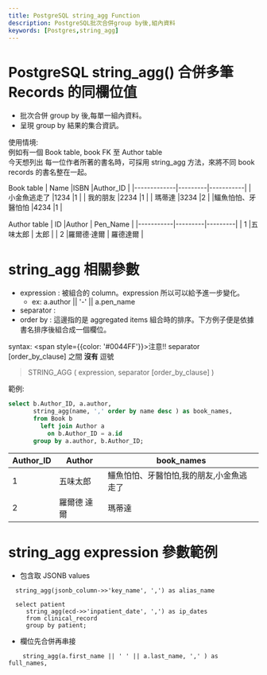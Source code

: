 ```yaml
---
title: PostgreSQL string_agg Function
description: PostgreSQL批次合併group by後,組內資料
keywords: [Postgres,string_agg]
---
```


# PostgreSQL string_agg() 合併多筆 Records 的同欄位值
* 批次合併 group by 後,每單一組內資料。
* 呈現 group by 結果的集合資訊。  

使用情境:  
例如有一個 Book table, book FK 至 Author table  
今天想列出 每一位作者所著的書名時，可採用 string_agg 方法，來將不同 book records 的書名整在一起。    

Book table
|     Name    |ISBN     |Author_ID  |
|-------------|---------|-----------|
|  小金魚逃走了   |1234     |1          |
|  我的朋友      |2234     |1          |
|  瑪蒂達       |3234     |2          |
|鱷魚怕怕、牙醫怕怕 |4234     |1          |

Author table
|     ID    |Author   |  Pen_Name |
|-----------|---------|---------|
|     1     |五味太郎   | 太郎   |
|     2     |羅爾德·達爾 | 羅德達爾   |


# string_agg 相關參數
* expression : 被組合的 column。expression 所以可以給予進一步變化。
    * ex: a.author || '-' || a.pen_name
* separator : 
* order by : 這邊指的是 aggregated items 組合時的排序。下方例子便是依據書名排序後組合成一個欄位。

syntax: <span style={{color: '#0044FF'}}>注意!!</span> separator [order_by_clause] 之間 __沒有__ 逗號

> STRING_AGG ( expression, separator [order_by_clause] )


範例:   

```sql
select b.Author_ID, a.author, 
       string_agg(name, ',' order by name desc ) as book_names, 
       from Book b 
         left join Author a
           on b.Author_ID = a.id
       group by a.author, b.Author_ID;
```

| Author_ID |Author  |  book_names |
|-----------|--------|-------------|
|     1     |五味太郎   |鱷魚怕怕、牙醫怕怕,我的朋友,小金魚逃走了|
|     2     |羅爾德 達爾 |瑪蒂達        |




# string_agg expression 參數範例

* 包含取 JSONB values
```
  string_agg(jsonb_column->>'key_name', ',') as alias_name  
    
  select patient  
     string_agg(ecd->>'inpatient_date', ',') as ip_dates  
     from clinical_record
     group by patient;
```

* 欄位先合併再串接

```
    string_agg(a.first_name || ' ' || a.last_name, ',' ) as full_names, 
```
